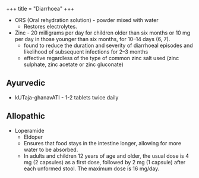 +++
title = "Diarrhoea"
+++

- ORS (Oral rehydration solution) - powder mixed with water
  - Restores electrolytes.
- Zinc - 20 milligrams per day for children older than six months or 10 mg per day in those younger than six months, for 10–14 days (6, 7).
  - found to reduce the duration and severity of diarrhoeal episodes and likelihood of subsequent infections for 2–3 months
  - effective regardless of the type of common zinc salt used (zinc sulphate, zinc acetate or zinc gluconate)
  
## Ayurvedic
- kUTaja-ghanavATI - 1-2 tablets twice daily 

## Allopathic
- Loperamide
  - Eldoper
  - Ensures that food stays in the intestine longer, allowing for more water to be absorbed.
  - In adults and children 12 years of age and older, the usual dose is 4 mg (2 capsules) as a first dose, followed by 2 mg (1 capsule) after each unformed stool. The maximum dose is 16 mg/day.
